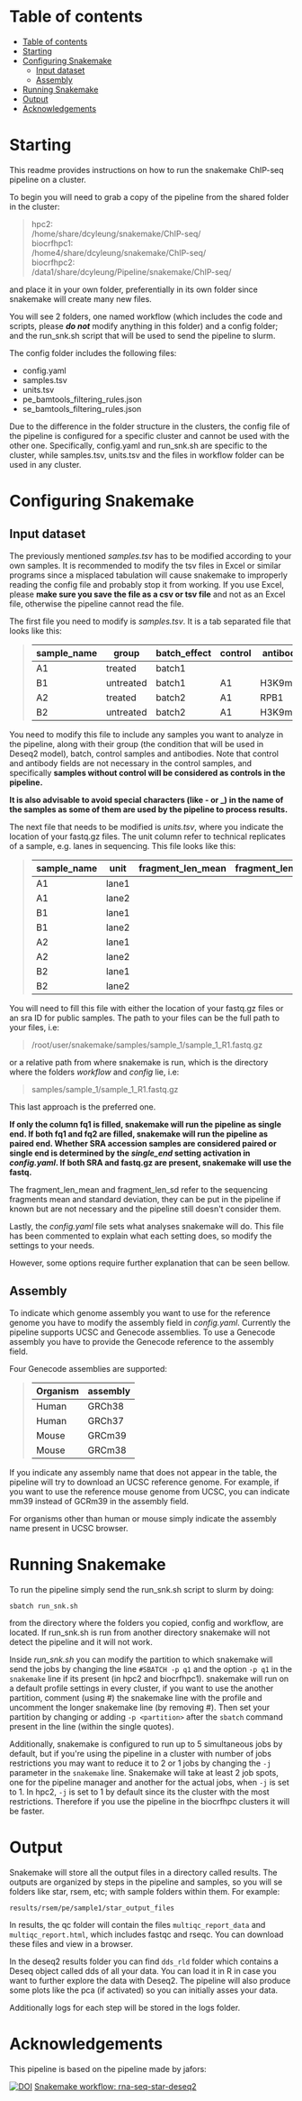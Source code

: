 # Table of contents

- [Table of contents](#table-of-contents)
- [Starting](#starting)
- [Configuring Snakemake](#configuring-snakemake)
  - [Input dataset](#input-dataset)
  - [Assembly](#assembly)
- [Running Snakemake](#running-snakemake)
- [Output](#output)
- [Acknowledgements](#acknowledgements)

# Starting

This readme provides instructions on how to run the snakemake ChIP-seq pipeline on a cluster.

To begin you will need to grab a copy of the pipeline from the shared folder in the cluster:
> hpc2:\
> /home/share/dcyleung/snakemake/ChIP-seq/\
> biocrfhpc1:\
> /home4/share/dcyleung/snakemake/ChIP-seq/\
> biocrfhpc2:\
> /data1/share/dcyleung/Pipeline/snakemake/ChIP-seq/

and place it in your own folder, preferentially in its own folder since snakemake will create many new files.

You will see 2 folders, one named workflow (which includes the code and scripts, please ***do not*** modify anything in this folder) and a config folder; and the run_snk.sh script that will be used to send the pipeline to slurm.

The config folder includes the following files:

- config.yaml
- samples.tsv
- units.tsv
- pe_bamtools_filtering_rules.json
- se_bamtools_filtering_rules.json

Due to the difference in the folder structure in the clusters, the config file of the pipeline is configured for a specific cluster and cannot be used with the other one. Specifically, config.yaml and run_snk.sh are specific to the cluster, while samples.tsv, units.tsv and the files in workflow folder can be used in any cluster.

# Configuring Snakemake


## Input dataset

The previously mentioned *samples.tsv* has to be modified according to your own samples. It is recommended to modify the tsv files in Excel or similar programs since a misplaced tabulation will cause snakemake to improperly reading the config file and probably stop it from working. If you use Excel, please **make sure you save the file as a csv or tsv file** and not as an Excel file, otherwise the pipeline cannot read the file.

The first file you need to modify is *samples.tsv*. It is a tab separated file that looks like this:

> | sample_name | group | batch_effect | control | antibody |
> ------------|---------|--------------|---------|----------|
> | A1  | treated | batch1 |  | |
> | B1	| untreated | batch1 | A1 | H3K9me3 |
> | A2	| treated | batch2 | A1 | RPB1 |
> | B2	| untreated | batch2 | A1 | H3K9me3 |

You need to modify this file to include any samples you want to analyze in the pipeline, along with their group (the condition that will be used in Deseq2 model), batch, control samples and antibodies. Note that control and antibody fields are not necessary in the control samples, and specifically **samples without control will be considered as controls in the pipeline.**

**It is also advisable to avoid special characters (like - or _) in the name of the samples as some of them are used by the pipeline to process results.**

The next file that needs to be modified is *units.tsv*, where you indicate the location of your fastq.gz files. The unit column refer to technical replicates of a sample, e.g. lanes in sequencing. This file looks like this:

> | sample_name |	unit | fragment_len_mean | fragment_len_sd | fq1 | fq2 | sra | platform |
> --------------|--------|-------------------|-----------------|-----|----|------|----------|
> | A1  | lane1 | | | A1.lane1.R1.fastq.gz | A1.lane1.R2.fastq.gz | | ILLUMINA |
> | A1  | lane2 | | | A1.lane2.R1.fastq.gz | A1.lane2.R2.fastq.gz | | ILLUMINA |
> | B1	| lane1 | | | B1.lane1.R1... | B1.lane1.R2...| | ILLUMINA |
> | B1	| lane2 | | | ... | ... | | ... |
> | A2	| lane1 | | | ... | ... | | ... |
> | A2	| lane2 | | | ... | ... | | ... |
> | B2	| lane1 | | | ... | ... | | ... |
> | B2	| lane2 | | | ... | ... | | ... |

You will need to fill this file with either the location of your fastq.gz files or an sra ID for public samples. The path to your files can be the full path to your files, i.e:

> /root/user/snakemake/samples/sample_1/sample_1_R1.fastq.gz

or a relative path from where snakemake is run, which is the directory where the folders *workflow* and *config* lie, i.e:

> samples/sample_1/sample_1_R1.fastq.gz

This last approach is the preferred one.

**If only the column fq1 is filled, snakemake will run the pipeline as single end. If both fq1 and fq2 are filled, snakemake will run the pipeline as paired end. Whether SRA accession samples are considered paired or single end is determined by the *single_end* setting activation in *config.yaml*. If both SRA and fastq.gz are present, snakemake will use the fastq.**

The fragment_len_mean and fragment_len_sd refer to the sequencing fragments mean and standard deviation, they can be put in the pipeline if known but are not necessary and the pipeline still doesn't consider them.

Lastly, the *config.yaml* file sets what analyses snakemake will do. This file has been commented to explain what each setting does, so modify the settings to your needs. 

However, some options require further explanation that can be seen bellow.

## Assembly

To indicate which genome assembly you want to use for the reference genome you have to modify the assembly field in *config.yaml*. Currently the pipeline supports UCSC and Genecode assemblies. To use a Genecode assembly you have to provide the Genecode reference to the assembly field. 

Four Genecode assemblies are supported:


> | Organism |	assembly  
> --------------|--------------
> | Human   | GRCh38
> | Human	| GRCh37
> | Mouse	| GRCm39 
> | Mouse	| GRCm38


If you indicate any assembly name that does not appear in the table, the pipeline will try to download an UCSC reference genome. For example, if you want to use the reference mouse genome from UCSC, you can indicate mm39 instead of GCRm39 in the assembly field. 

For organisms other than human or mouse simply indicate the assembly name present in UCSC browser.

# Running Snakemake

To run the pipeline simply send the run_snk.sh script to slurm by doing:

    sbatch run_snk.sh

from the directory where the folders you copied, config and workflow, are located. If run_snk.sh is run from another directory snakemake will not detect the pipeline and it will not work.

Inside *run_snk.sh* you can modify the partition to which snakemake will send the jobs by changing the line `#SBATCH -p q1` and the option `-p q1` in the `snakemake` line if its present (in hpc2 and biocrfhpc1). snakemake will run on a default profile settings in every cluster, if you want to use the another partition, comment (using #) the snakemake line with the profile and uncomment the longer snakemake line (by removing #). Then set your partition by changing or adding `-p <partition>` after the `sbatch` command present in the line (within the single quotes).

Additionally, snakemake is configured to run up to 5 simultaneous jobs by default, but if you're using the pipeline in a cluster with number of jobs restrictions you may want to reduce it to 2 or 1 jobs by changing the `-j` parameter in the `snakemake` line. Snakemake will take at least 2 job spots, one for the pipeline manager and another for the actual jobs, when `-j` is set to 1. In hpc2, `-j` is set to 1 by default since its the cluster with the most restrictions. Therefore if you use the pipeline in the biocrfhpc clusters it will be faster.

# Output

Snakemake will store all the output files in a directory called results. The outputs are organized by steps in the pipeline and samples, so you will se folders like star, rsem, etc; with sample folders within them. For example:

    results/rsem/pe/sample1/star_output_files

In results, the qc folder will contain the files `multiqc_report_data` and `multiqc_report.html`, which includes fastqc and rseqc. You can download these files and view in a browser. 

In the deseq2 results folder you can find `dds_rld` folder which contains a Deseq object called dds of all your data. You can load it in R in case you want to further explore the data with Deseq2. The pipeline will also produce some plots like the pca (if activated) so you can initially asses your data.

Additionally logs for each step will be stored in the logs folder. 


# Acknowledgements

This pipeline is based on the pipeline made by jafors:

[![DOI](https://zenodo.org/badge/DOI/10.5281/zenodo.5245549.svg)](https://doi.org/10.5281/zenodo.5245549) [Snakemake workflow: rna-seq-star-deseq2](https://github.com/snakemake-workflows/rna-seq-star-deseq2)